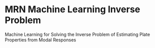 # MRN Machine Learning Inverse Problem
Machine Learning for Solving the Inverse Problem of Estimating Plate Properties from Modal Responses
